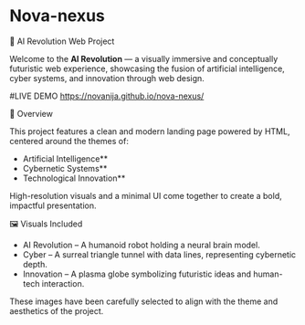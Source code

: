 # Nova-nexus
🤖 AI Revolution Web Project

Welcome to the **AI Revolution** — a visually immersive and conceptually futuristic web experience, showcasing the fusion of artificial intelligence, cyber systems, and innovation through web design.

#LIVE DEMO
https://novanija.github.io/nova-nexus/

🧠 Overview

This project features a clean and modern landing page powered by HTML, centered around the themes of:

- Artificial Intelligence**
- Cybernetic Systems**
- Technological Innovation**

High-resolution visuals and a minimal UI come together to create a bold, impactful presentation.

🖼️ Visuals Included

- AI Revolution – A humanoid robot holding a neural brain model.
- Cyber – A surreal triangle tunnel with data lines, representing cybernetic depth.
- Innovation – A plasma globe symbolizing futuristic ideas and human-tech interaction.

These images have been carefully selected to align with the theme and aesthetics of the project.




